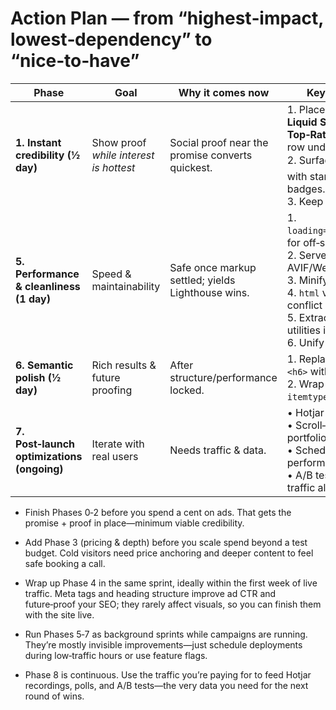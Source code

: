 # Action Plan — from “highest‑impact, lowest‑dependency” to “nice‑to‑have”

| Phase | Goal | Why it comes **now** | Key tasks (in sequence) |
|-------|------|----------------------|-------------------------|
| **1. Instant credibility (½ day)** | Show proof *while interest is hottest* | Social proof near the promise converts quickest. | 1. Place **Shopify Foundations**, **Liquid Storefronts**, and **Upwork Top‑Rated +** badges in a tight row under the hero CTA (max 4).<br>2. Surface 2‑3 ⭐⭐⭐⭐⭐ reviews with star icons directly below badges.<br>3. Keep full carousel lower. |
| **5. Performance & cleanliness (1 day)** | Speed & maintainability | Safe once markup settled; yields Lighthouse wins. | 1. `loading="lazy"`/`decoding="async"` for off‑screen images.<br>2. Serve hero image as AVIF/WebP; verify `sizes` attr.<br>3. Minify inline SVGs.<br>4. `html` vs `body` background conflict → keep one.<br>5. Extract repeated Tailwind utilities into `@apply` components.<br>6. Unify asset paths. |
| **6. Semantic polish (½ day)** | Rich results & future proofing | After structure/performance locked. | 1. Replace visible “Sections” `<h6>` with `sr-only` text.<br>2. Wrap each review in `<article itemtype="Review">`. |
| **7. Post‑launch optimizations (ongoing)** | Iterate with real users | Needs traffic & data. | • Hotjar recordings & polls.<br>• Scroll‑based image swaps on portfolio grid.<br>• Schedule periodic performance audits.<br>• A/B test alternative CTAs once traffic allows. |


+ Finish Phases 0‑2 before you spend a cent on ads.
That gets the promise + proof in place—minimum viable credibility.

+ Add Phase 3 (pricing & depth) before you scale spend beyond a test budget.
Cold visitors need price anchoring and deeper content to feel safe booking a call.

+ Wrap up Phase 4 in the same sprint, ideally within the first week of live traffic.
Meta tags and heading structure improve ad CTR and future‑proof your SEO; they rarely affect visuals, so you can finish them with the site live.

+ Run Phases 5‑7 as background sprints while campaigns are running.
They’re mostly invisible improvements—just schedule deployments during low‑traffic hours or use feature flags.

+ Phase 8 is continuous.
Use the traffic you’re paying for to feed Hotjar recordings, polls, and A/B tests—the very data you need for the next round of wins.